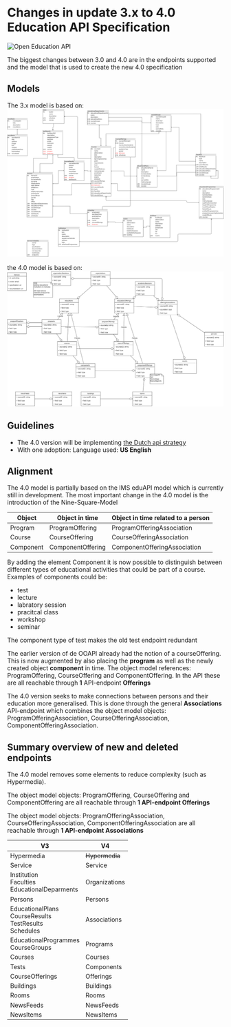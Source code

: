 # Changes in update 3.x to 4.0 Education API Specification

![Open Education API](https://github.com/open-education-api/specification/blob/master/logo.png)

The biggest changes between 3.0 and 4.0 are in the endpoints supported and the model that is used to create the new 4.0 specification

## Models
The 3.x model is based on:
![3.x_model](./OOAPI_model_v3.png)

the 4.0 model is based on:
![4.0_model](./OOAPI_model_v4.png)

## Guidelines

* The 4.0 version will be implementing [the Dutch api strategy](https://docs.geostandaarden.nl/api/API-Strategie/)
* With one adoption: Language used: **US English**

## Alignment 
The 4.0 model is partially based on the IMS eduAPI model which is currently still in development. The most important change in the 4.0 model is the introduction of the Nine-Square-Model

| Object    | Object in time    | Object in time related to a person|
|---------- | ----------------- | --------------------------------- |
| Program   | ProgramOffering   | ProgramOfferingAssociation        | 
| Course    | CourseOffering    | CourseOfferingAssociation         |
| Component | ComponentOffering | ComponentOfferingAssociation      |

By adding the element Component it is now possible to distinguish between different types of educational activities that could be part of a course. Examples of components could be: 
* test
* lecture
* labratory session
* pracitcal class
*	workshop
*	seminar

The component type of test makes the old test endpoint redundant

The earlier version of de OOAPI already had the notion of a courseOffering. This is now augmented by also placing the **program** as well as the newly created object **component** in time. The object model references: ProgramOffering, CourseOffering and ComponentOffering. In the API these are all reachable through **1** API-endpoint **Offerings**

The 4.0 version seeks to make connections between persons and their education more generalised. This is done through the general **Associations** API-endpoint which combines the object model objects: ProgramOfferingAssociation, CourseOfferingAssociation, ComponentOfferingAssociation.

## Summary overview of new and deleted endpoints
The 4.0 model removes some elements to reduce complexity (such as Hypermedia). 

The object model objects: ProgramOffering, CourseOffering and ComponentOffering are all reachable through **1 API-endpoint Offerings**

The object model objects: ProgramOfferingAssociation, CourseOfferingAssociation, ComponentOfferingAssociation are all reachable through **1 API-endpoint Associations**

| V3                                                            | V4                |
|---------------------------------------------------------------|-------------------|
| Hypermedia                                                    | ~~Hypermedia~~    |
| Service                                                       | Service           |
| Institution<br>Faculties<br>EducationalDeparments             | Organizations     |
| Persons                                                       | Persons           |
| EducationalPlans<br>CourseResults<br>TestResults<br>Schedules | Associations      |
| EducationalProgrammes<br>CourseGroups                         | Programs          |
| Courses                                                       | Courses           |
| Tests                                                         | Components        |
| CourseOfferings                                               | Offerings         |
| Buildings                                                     | Buildings         |
| Rooms                                                         | Rooms             |
| NewsFeeds                                                     | NewsFeeds         |
| NewsItems                                                     | NewsItems         |
